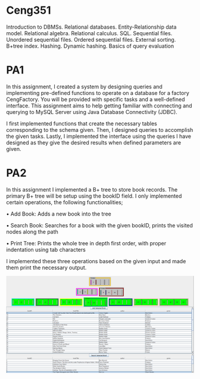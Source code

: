 # Ceng351
Introduction to DBMSs. Relational databases. Entity-Relationship data model. Relational algebra. Relational calculus. SQL. Sequential files. Unordered sequential files. Ordered sequential files. External sorting. B+tree index. Hashing. Dynamic hashing. Basics of query evaluation

# PA1
In this assignment, I created a system by designing queries and implementing pre-defined
functions to operate on a database for a factory CengFactory. You will be provided with specific tasks
and a well-defined interface. This assignment aims to help getting familiar with connecting and querying
to MySQL Server using Java Database Connectivity (JDBC).

I first implemented functions that create the necessary tables corresponding to the schema given. 
Then, I designed queries to accomplish the given tasks. Lastly, I implemented
the interface using the queries I have designed as they give the desired results when defined parameters
are given.

# PA2
In this assignment I implemented a B+ tree to store book records. The primary B+ tree
will be setup using the bookID field. I only implemented certain operations, the following functionalities;

• Add Book: Adds a new book into the tree

• Search Book: Searches for a book with the given bookID, prints the visited nodes along the
path

• Print Tree: Prints the whole tree in depth first order, with proper indentation using tab
characters

I implemented these three operations based on the given input and made them print the necessary
output.

![B+Tree](https://github.com/beyzacapraz/Ceng351/blob/main/PA2/B+Tree.png?raw=true)
